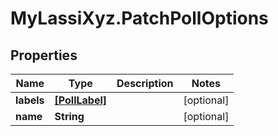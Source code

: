 # MyLassiXyz.PatchPollOptions

## Properties

Name | Type | Description | Notes
------------ | ------------- | ------------- | -------------
**labels** | [**[PollLabel]**](PollLabel.md) |  | [optional] 
**name** | **String** |  | [optional] 


